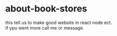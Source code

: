 # about-book-stores
this tell us to make good website in react node ect.
<br>
if ypu went more call me or message.

